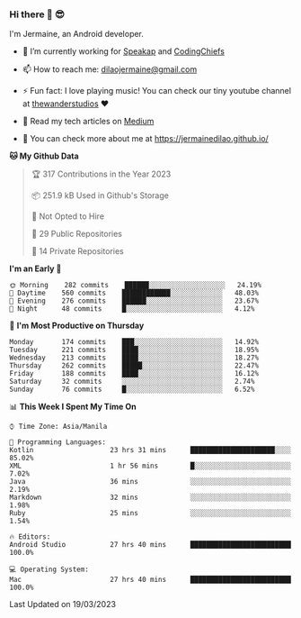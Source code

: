 ### Hi there 👋 😎
I'm Jermaine, an Android developer.

- 🔭 I’m currently working for [Speakap](https://www.speakap.com/) and [CodingChiefs](https://codingchiefs.com/en/)

- 📫 How to reach me: dilaojermaine@gmail.com

- ⚡ Fun fact: I love playing music! You can check our tiny youtube channel at [thewanderstudios](https://www.youtube.com/thewanderstudios) ♥️

- 📖 Read my tech articles on [Medium](https://jermainedilao.medium.com/)

- 👀 You can check more about me at https://jermainedilao.github.io/

<!--
**jermainedilao/jermainedilao** is a ✨ _special_ ✨ repository because its `README.md` (this file) appears on your GitHub profile.

Here are some ideas to get you started:

- 🔭 I’m currently working on ...
- 🌱 I’m currently learning ...
- 👯 I’m looking to collaborate on ...
- 🤔 I’m looking for help with ...
- 💬 Ask me about ...
- 📫 How to reach me: ...
- 😄 Pronouns: ...
- ⚡ Fun fact: ...
-->

<!--START_SECTION:waka-->
**🐱 My Github Data** 

> 🏆 317 Contributions in the Year 2023
 > 
> 📦 251.9 kB Used in Github's Storage 
 > 
> 🚫 Not Opted to Hire
 > 
> 📜 29 Public Repositories 
 > 
> 🔑 14 Private Repositories  
 > 
**I'm an Early 🐤** 

```text
🌞 Morning    282 commits    ██████░░░░░░░░░░░░░░░░░░░   24.19% 
🌆 Daytime    560 commits    ████████████░░░░░░░░░░░░░   48.03% 
🌃 Evening    276 commits    ██████░░░░░░░░░░░░░░░░░░░   23.67% 
🌙 Night      48 commits     █░░░░░░░░░░░░░░░░░░░░░░░░   4.12%

```
📅 **I'm Most Productive on Thursday** 

```text
Monday       174 commits    ███░░░░░░░░░░░░░░░░░░░░░░   14.92% 
Tuesday      221 commits    ████░░░░░░░░░░░░░░░░░░░░░   18.95% 
Wednesday    213 commits    ████░░░░░░░░░░░░░░░░░░░░░   18.27% 
Thursday     262 commits    █████░░░░░░░░░░░░░░░░░░░░   22.47% 
Friday       188 commits    ████░░░░░░░░░░░░░░░░░░░░░   16.12% 
Saturday     32 commits     ░░░░░░░░░░░░░░░░░░░░░░░░░   2.74% 
Sunday       76 commits     █░░░░░░░░░░░░░░░░░░░░░░░░   6.52%

```


📊 **This Week I Spent My Time On** 

```text
⌚︎ Time Zone: Asia/Manila

💬 Programming Languages: 
Kotlin                   23 hrs 31 mins      █████████████████████░░░░   85.02% 
XML                      1 hr 56 mins        █░░░░░░░░░░░░░░░░░░░░░░░░   7.02% 
Java                     36 mins             ░░░░░░░░░░░░░░░░░░░░░░░░░   2.19% 
Markdown                 32 mins             ░░░░░░░░░░░░░░░░░░░░░░░░░   1.98% 
Ruby                     25 mins             ░░░░░░░░░░░░░░░░░░░░░░░░░   1.54%

🔥 Editors: 
Android Studio           27 hrs 40 mins      █████████████████████████   100.0%

💻 Operating System: 
Mac                      27 hrs 40 mins      █████████████████████████   100.0%

```


 Last Updated on 19/03/2023
<!--END_SECTION:waka-->
